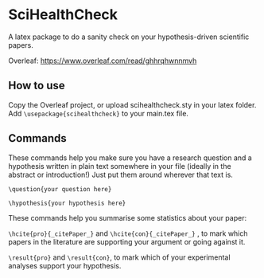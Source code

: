 # SciHealthCheck
A latex package to do a sanity check on your hypothesis-driven scientific papers.

Overleaf: https://www.overleaf.com/read/ghhrqhwnnmvh

## How to use

Copy the Overleaf project, or upload scihealthcheck.sty in your latex folder.
Add `\usepackage{scihealthcheck}` to your main.tex file.

## Commands

These commands help you make sure you have a research question and a hypothesis written in plain text somewhere in your file (ideally in the abstract or introduction!)
Just put them around wherever that text is.

`\question{your question here}`

`\hypothesis{your hypothesis here}`

These commands help you summarise some statistics about your paper:

`\hcite{pro}{_citePaper_}` and `\hcite{con}{_citePaper_}` , to mark which papers in the literature are supporting your argument or going against it.

`\result{pro}` and `\result{con}`, to mark which of your experimental analyses support your hypothesis.
